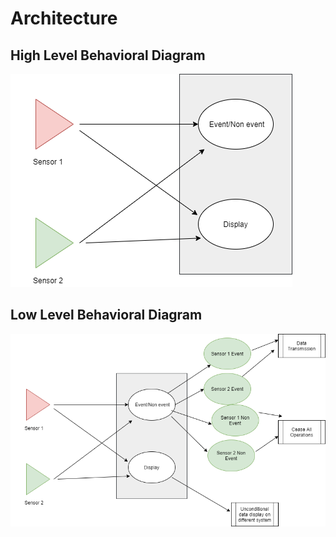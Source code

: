 # Architecture
## High Level Behavioral Diagram
![HLBD](https://github.com/wikwikwok/LTTS_miniproject_SDLC/blob/main/2_Architecture/High%20Level%20Behavioral%20Diagram.png)
## Low Level Behavioral Diagram
![LLBD](https://github.com/wikwikwok/LTTS_miniproject_SDLC/blob/main/2_Architecture/Low%20Level%20Behavioral%20Diagram.png)
